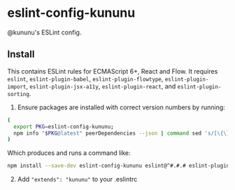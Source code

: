 # eslint-config-kununu

@kununu's ESLint config.

## Install

This contains ESLint rules for ECMAScript 6+, React and Flow. It requires `eslint`, `eslint-plugin-babel`, `eslint-plugin-flowtype`, `eslint-plugin-import`, `eslint-plugin-jsx-a11y`, `eslint-plugin-react`, and `eslint-plugin-sorting`.

1. Ensure packages are installed with correct version numbers by running:
  ```sh
  (
    export PKG=eslint-config-kununu;
    npm info "$PKG@latest" peerDependencies --json | command sed 's/[\{\},]//g ; s/: /@/g' | xargs npm install --save-dev "$PKG@latest"
  )
  ```

  Which produces and runs a command like:

  ```sh
  npm install --save-dev eslint-config-kununu eslint@^#.#.# eslint-plugin-babel@^#.#.# eslint-plugin-flowtype@^#.#.# eslint-plugin-import@^#.#.# eslint-plugin-jsx-a11y@^#.#.# eslint-plugin-react@^#.#.# eslint-plugin-sorting@^#.#.#
  ```

2. Add `"extends": "kununu"` to your .eslintrc
